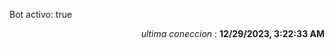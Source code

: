 <p>Bot activo: true</p>
<p align="right"><i>ultima coneccion</i> : <b>12/29/2023, 3:22:33 AM</b></p>

